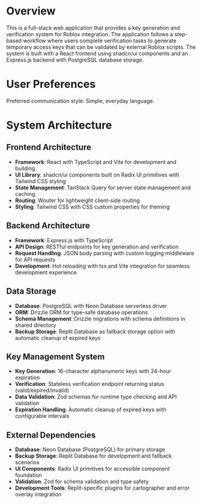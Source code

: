 # Overview

This is a full-stack web application that provides a key generation and verification system for Roblox integration. The application follows a step-based workflow where users complete verification tasks to generate temporary access keys that can be validated by external Roblox scripts. The system is built with a React frontend using shadcn/ui components and an Express.js backend with PostgreSQL database storage.

# User Preferences

Preferred communication style: Simple, everyday language.

# System Architecture

## Frontend Architecture
- **Framework**: React with TypeScript and Vite for development and building
- **UI Library**: shadcn/ui components built on Radix UI primitives with Tailwind CSS styling
- **State Management**: TanStack Query for server state management and caching
- **Routing**: Wouter for lightweight client-side routing
- **Styling**: Tailwind CSS with CSS custom properties for theming

## Backend Architecture
- **Framework**: Express.js with TypeScript
- **API Design**: RESTful endpoints for key generation and verification
- **Request Handling**: JSON body parsing with custom logging middleware for API requests
- **Development**: Hot reloading with tsx and Vite integration for seamless development experience

## Data Storage
- **Database**: PostgreSQL with Neon Database serverless driver
- **ORM**: Drizzle ORM for type-safe database operations
- **Schema Management**: Drizzle migrations with schema definitions in shared directory
- **Backup Storage**: Replit Database as fallback storage option with automatic cleanup of expired keys

## Key Management System
- **Key Generation**: 16-character alphanumeric keys with 24-hour expiration
- **Verification**: Stateless verification endpoint returning status (valid/expired/invalid)
- **Data Validation**: Zod schemas for runtime type checking and API validation
- **Expiration Handling**: Automatic cleanup of expired keys with configurable intervals

## External Dependencies
- **Database**: Neon Database (PostgreSQL) for primary storage
- **Backup Storage**: Replit Database for development and fallback scenarios
- **UI Components**: Radix UI primitives for accessible component foundation
- **Validation**: Zod for schema validation and type safety
- **Development Tools**: Replit-specific plugins for cartographer and error overlay integration